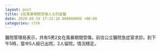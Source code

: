 ```yaml
---
layout: post
title: 2名風暴期間受傷人士仍留醫
date: 2020-08-19 17:22:10.000000000 +08:00
categories: rthk
---
```


醫院管理局表示，共有5男2女在風暴期間受傷，前往公立醫院急症室求診。到下午5時，當中5人經已出院，2人留院，情況穩定。
